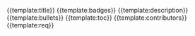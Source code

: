 
{{template:title}}
{{template:badges}}
{{template:description}}
{{template:bullets}}
{{template:toc}}
{{template:contributors}}
{{template:req}}

